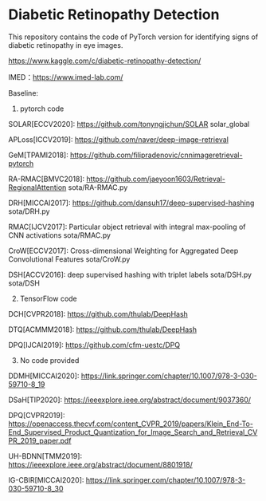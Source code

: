 # Diabetic Retinopathy Detection

This repository contains the code of PyTorch version for identifying signs of diabetic retinopathy in eye images.

https://www.kaggle.com/c/diabetic-retinopathy-detection/

IMED：https://www.imed-lab.com/

Baseline:
1) pytorch code

SOLAR[ECCV2020]: https://github.com/tonyngjichun/SOLAR  solar_global

APLoss[ICCV2019]: https://github.com/naver/deep-image-retrieval 

GeM[TPAMI2018]: https://github.com/filipradenovic/cnnimageretrieval-pytorch

RA-RMAC[BMVC2018]: https://github.com/jaeyoon1603/Retrieval-RegionalAttention  sota/RA-RMAC.py

DRH[MICCAI2017]: https://github.com/dansuh17/deep-supervised-hashing sota/DRH.py

RMAC[IJCV2017]: Particular object retrieval with integral max-pooling of CNN activations  sota/RMAC.py

CroW[ECCV2017]: Cross-dimensional Weighting for Aggregated Deep Convolutional Features sota/CroW.py

DSH[ACCV2016]: deep supervised hashing with triplet labels sota/DSH.py sota/DSH

2) TensorFlow code

DCH[CVPR2018]: https://github.com/thulab/DeepHash

DTQ[ACMMM2018]: https://github.com/thulab/DeepHash

DPQ[IJCAI2019]: https://github.com/cfm-uestc/DPQ 

3) No code provided

DDMH[MICCAI2020]: https://link.springer.com/chapter/10.1007/978-3-030-59710-8_19

DSaH[TIP2020]: https://ieeexplore.ieee.org/abstract/document/9037360/

DPQ[CVPR2019]: https://openaccess.thecvf.com/content_CVPR_2019/papers/Klein_End-To-End_Supervised_Product_Quantization_for_Image_Search_and_Retrieval_CVPR_2019_paper.pdf

UH-BDNN[TMM2019]: https://ieeexplore.ieee.org/abstract/document/8801918/

IG-CBIR[MICCAI2020]: https://link.springer.com/chapter/10.1007/978-3-030-59710-8_30







        